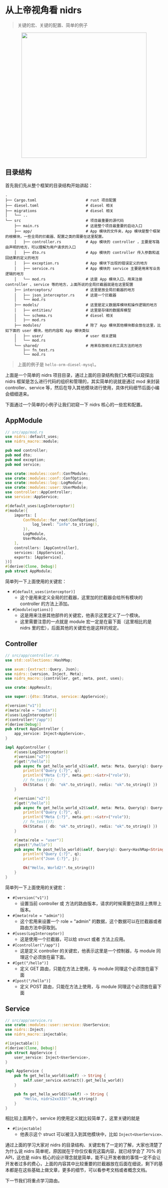 # 从上帝视角看 nidrs

> 关键的宏、关键的配置、简单的例子

<div style="width:100%;display: flex;justify-content: center">
  <img src="/modules.svg" width="400px" />
</div>

## 目录结构

首先我们先从整个框架的目录结构开始讲起：

```text
.
├── Cargo.toml                      # rust 项目配置
├── diesel.toml                     # diesel 相关
├── migrations                      # diesel 相关
│   └── ..
└── src                             # 项目最重要的源代码
    ├── main.rs                     # 这是整个项目最重要的启动入口
    ├── app/                        # App 模块的文件夹，App 模块是整个框架的根模块，一些全局的拦截器、配置之类的需要在这里配置。
    │   ├── controller.rs           # App 模块的 controller ，主要是写路由声明的地方，可以理解为用户请求的入口
    │   ├── dto.rs                  # App 模块的 controller 传入参数和返回结果的定义的地方
    │   ├── exception.rs            # App 模块下出现的错误定义的地方
    │   ├── service.rs              # App 模块的 service 主要是用来写业务逻辑的地方
    │   └── mod.rs                  # 这是 App 模块入口，用来注册 controller 、service 等的地方，上面所说的全局拦截器就是在这里配置
    ├── interceptors/               # 这里是放全局拦截器的地方
    │   ├── json_interceptor.rs     # 这是一个拦截器
    │   └── mod.rs
    ├── models/                     # 这里是定义数据库模块和操作逻辑的地方
    │   ├── entities/               # 这里是存储的数据库模型
    │   └── schema.rs               # diesel 相关
    │   ├── mod.rs
    ├── modules/                    # 除了 App 模块其他模块都会放在这里，比如下面的 user 模块，他的内容和 App 模块类似
    │   ├── user/                   # user 相关逻辑
    │   └── mod.rs
    └── shared/                     # 用来存放相关的工具方法的地方
        ├── fn_test.rs
        └── mod.rs
```

> 上面的例子是 `hello-orm-diesel-mysql`。

上面是一个简单的 nidrs 项目目录，通过上面的目录结构我们大概可以窥探出 nidrs 框架是怎么进行代码的组织和管理的，其实简单的说就是通过 mod 来封装 controller、service 等，然后在导入其他模块进行使用，具体代码细节后面小编会细细道来。

下面通过一个简单的小例子让我们初窥一下 nidrs 核心的一些宏和配置。

## AppModule

```rust
// src/app/mod.rs
use nidrs::default_uses;
use nidrs_macro::module;

pub mod controller;
pub mod dto;
pub mod exception;
pub mod service;

use crate::modules::conf::ConfModule;
use crate::modules::conf::ConfOptions;
use crate::modules::log::LogModule;
use crate::modules::user::UserModule;
use controller::AppController;
use service::AppService;

#[default_uses(LogInterceptor)]
#[module({
    imports: [
        ConfModule::for_root(ConfOptions{
            log_level: "info".to_string(),
        }),
        LogModule,
        UserModule,
    ],
    controllers: [AppController],
    services: [AppService],
    exports: [AppService],
})]
#[derive(Clone, Debug)]
pub struct AppModule;
```

简单列一下上面使用的关键宏：

- `#[default_uses(interceptor)]`
  - 这个是用来定义全局的拦截器，这里加的拦截器会给所有模块的 controller 的方法上添加。
- `#[module(options)]`
  - 这是用来注册其他部件的关键宏，他表示这里定义了一个模块。
  - 这里需要注意的一点就是 module 宏一定是在最下面（这里相比的是 nidrs 里的宏），后面其他的关键宏也是这样的规定。

## Controller

```rust
// src/app/controller.rs
use std::collections::HashMap;

use axum::{extract::Query, Json};
use nidrs::{version, Inject, Meta};
use nidrs_macro::{controller, get, meta, post, uses};

use crate::AppResult;

use super::{dto::Status, service::AppService};

#[version("v1")]
#[meta(role = "admin")]
#[uses(LogInterceptor)]
#[controller("/app")]
#[derive(Debug)]
pub struct AppController {
    app_service: Inject<AppService>,
}

impl AppController {
    #[uses(Log2Interceptor)]
    #[version("v2")]
    #[get("/hello")]
    pub async fn get_hello_world_v2(&self, meta: Meta, Query(q): Query<HashMap<String, String>>) -> AppResult<Status> {
        println!("Query {:?}", q);
        println!("Meta {:?}", meta.get::<&str>("role"));
        // fn_test()?;
        Ok(Status { db: "ok".to_string(), redis: "ok".to_string() })
    }

    #[version("v2")]
    #[get("/hello")]
    pub async fn get_hello_world_v2(&self, meta: Meta, Query(q): Query<HashMap<String, String>>) -> AppResult<Status> {
        println!("Query {:?}", q);
        println!("Meta {:?}", meta.get::<&str>("role"));
        // fn_test()?;
        Ok(Status { db: "ok".to_string(), redis: "ok".to_string() })
    }

    #[meta(role = "user")]
    #[post("/hello")]
    pub async fn post_hello_world(&self, Query(q): Query<HashMap<String, String>>, Json(j): Json<serde_json::Value>) -> AppResult<String> {
        println!("Query {:?}", q);
        println!("Json {:?}", j);

        Ok("Hello, World2!".to_string())
    }
}

```

简单列一下上面使用的关键宏：

- `#[version("v1")]`
  - 设置当前 controller 或 方法的路由版本，请求的时候需要在路径上携带上版本。
- `#[meta(role = "admin")]`
  - 这个宏用来设置一个 role = "admin" 的数据，这个数据可以在拦截器或者路由方法中获取到。
- `#[uses(LogInterceptor)]`
  - 这是使用一个拦截器，可以给 struct 或者 方法上应用。
- `#[controller("/app")]`
  - 这是定义 controller 的关键宏，他表示这里是一个控制器，与 module 同理这个必须放在最下面。
- `#[get("/hello")]`
  - 定义 GET 路由，只能在方法上使用，与 module 同理这个必须放在最下面
- `#[post("/hello")]`
  - 定义 POST 路由，只能在方法上使用，与 module 同理这个必须放在最下面

## Service

```rust
// src/app/service.rs
use crate::modules::user::service::UserService;
use nidrs::Inject;
use nidrs_macro::injectable;

#[injectable()]
#[derive(Clone, Debug)]
pub struct AppService {
    user_service: Inject<UserService>,
}

impl AppService {
    pub fn get_hello_world(&self) -> String {
        self.user_service.extract().get_hello_world()
    }

    pub fn get_hello_world2(&self) -> String {
        "Hello, nidrs2xx333!".to_string()
    }
}

```

相比较上面两个，service 的使用定义就比较简单了，这里关键的就是

- `#[injectable]`
  - 他表示这个 struct 可以被注入到其他模块中，比如 `Inject<UserService>`.

通过上面的学习大家对 nidrs 的目录结构、关键宏有了一定的了解，大家也清楚了为什么说 nidrs 简单呢，原因就在于你仅仅看完这篇内容，就已经学会了 70% 的 API，这也是 nidrs 核心的设计理念就是简单，能不让开发者做的事情一定不会让开发者过多的费心，上面的内容其中比较重要的拦截器放在后面在细说，剩下的基本都是在这些基础上做文章，更多的细节，可以看参考文档或者概念文档。

下一节我们将重点学习路由。

